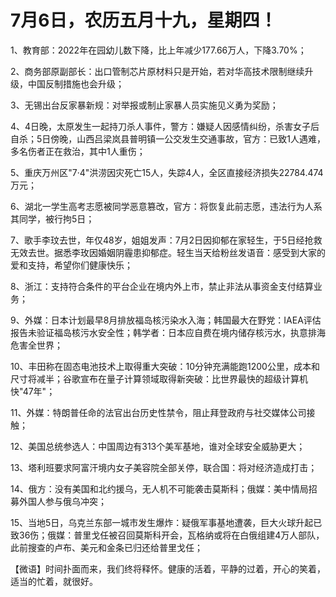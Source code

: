 # 7月6日，农历五月十九，星期四！

1、教育部：2022年在园幼儿数下降，比上年减少177.66万人，下降3.70%；

2、商务部原副部长：出口管制芯片原材料只是开始，若对华高技术限制继续升级，中国反制措施也会升级；

3、无锡出台反家暴新规：对举报或制止家暴人员实施见义勇为奖励；

4、4日晚，太原发生一起持刀杀人事件，警方：嫌疑人因感情纠纷，杀害女子后自杀；5日傍晚，山西吕梁岚县普明镇一公交发生交通事故，官方：已致1人遇难，多名伤者正在救治，其中1人重伤；

5、重庆万州区"7·4"洪涝因灾死亡15人，失踪4人，全区直接经济损失22784.474万元；

6、湖北一学生高考志愿被同学恶意篡改，官方：将恢复此前志愿，违法行为人系其同学，被行拘5日；

7、歌手李玟去世，年仅48岁，姐姐发声：7月2日因抑郁在家轻生，于5日经抢救无效去世。据悉李玫因婚姻阴霾患抑郁症。轻生当天给粉丝发语音：感受到大家的爱和支持，希望你们健康快乐；

8、浙江：支持符合条件的平台企业在境内外上市，禁止非法从事资金支付结算业务；

9、外媒：日本计划最早8月排放福岛核污染水入海；韩国最大在野党：IAEA评估报告未验证福岛核污水安全性；韩学者：日本应自费在境内储存核污水，执意排海危害全世界；

10、丰田称在固态电池技术上取得重大突破：10分钟充满能跑1200公里，成本和尺寸将减半；谷歌宣布在量子计算领域取得新突破：比世界最快的超级计算机快"47年"；

11、外媒：特朗普任命的法官出台历史性禁令，阻止拜登政府与社交媒体公司接触；

12、美国总统参选人：中国周边有313个美军基地，谁对全球安全威胁更大；

13、塔利班要求阿富汗境内女子美容院全部关停，联合国：将对经济造成打击；

14、俄方：没有美国和北约援乌，无人机不可能袭击莫斯科；俄媒：美中情局招募外国人参与俄乌冲突；

15、当地5日，乌克兰东部一城市发生爆炸：疑俄军事基地遭袭，巨大火球升起已致36伤；俄媒：普里戈任被召回莫斯科开会，瓦格纳或将在白俄组建4万人部队，此前搜查的卢布、美元和金条已归还给普里戈任；



【微语】时间扑面而来，我们终将释怀。健康的活着，平静的过着，开心的笑着，适当的忙着，就很好。

